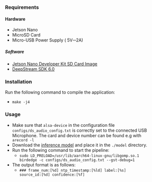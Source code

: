 ### Requirements
#### Hardware
- Jetson Nano
- MicroSD Card
- Micro-USB Power Supply ( 5V⎓2A)
##### Software 
- [Jetson Nano Developer Kit SD Card Image](https://developer.nvidia.com/embedded/learn/get-started-jetson-nano-devkit#write)
- [DeepStream SDK 6.0](https://developer.nvidia.com/deepstream-getting-started)

### Installation 
Run the following command to compile the application:
  * <code>make -j4</code>


### Usage

- Make sure that <code>alsa-device</code> in the configuration file <code>configs/ds_audio_config.txt</code> 
is correctly set to the connected USB Microphone. The card and device number can be found e.g with <code> arecord -l
  </code> 
- Download the [inference model](https://pc12439.mathematik.uni-marburg.de/nextcloud/s/jfANCLCJR9jNQ8k) and place it in the <code>./model</code> directory.
- Run the following command to start the pipeline:
  * <code>sudo LD_PRELOAD=/usr/lib/aarch64-linux-gnu/libgomp.so.1 birdedge -c configs/ds_audio_config.txt --gst-debug=1</code> 
- The output format is as follows:
  * <code>### frame_num:[%d] ntp_timestamp:[%ld] label:[%s] source_id:[%d] confidence:[%f]</code> 